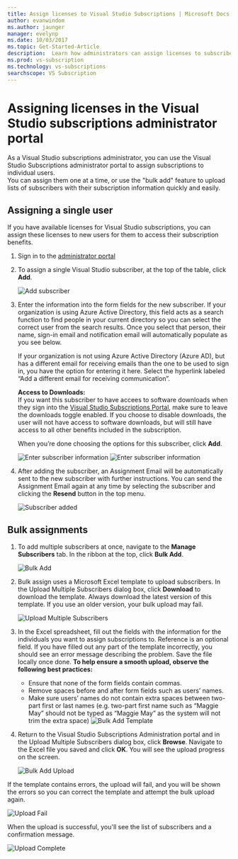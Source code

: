 ```yaml
---
title: Assign licenses to Visual Studio Subscriptions | Microsoft Docs
author: evanwindom
ms.author: jaunger
manager: evelynp
ms.date: 10/03/2017
ms.topic: Get-Started-Article
description:  Learn how administrators can assign licenses to subscribers
ms.prod: vs-subscription
ms.technology: vs-subscriptions
searchscope: VS Subscription
---
```


# Assigning licenses in the Visual Studio subscriptions administrator portal

As a Visual Studio subscriptions administrator, you can use the Visual Studio Subscriptions administrator portal to assign subscriptions to individual users.  
You can assign them one at a time, or use the "bulk add" feature to upload lists of subscribers with their subscription information quickly and easily. 

## Assigning a single user
If you have available licenses for Visual Studio subscriptions, you can assign these licenses to new users for them to access their subscription benefits. 
1.  Sign in to the [administrator portal](https://manage.visualstudio.com)

2.	To assign a single Visual Studio subscriber, at the top of the table, click **Add**.

    ![Add subscriber](_img\assign-license-add\assign-license-add.png)

3.	Enter the information into the form fields for the new subscriber. If your organization is using Azure Active Directory, this field acts as a search function to find people in your current directory so you can select the correct user from the search results. Once you select that person, their name, sign-in email and notification email will automatically populate as you see below. 

    If your organization is not using Azure Active Directory (Azure AD), but has a different email for receiving emails than the one to be used to sign in, you have the option for entering it here. Select the hyperlink labeled “Add a different email for receiving communication”. 

    **Access to Downloads:**  
    If you want this subscriber to have accees to software downloads when they sign into the [Visual Studio Subscriptions Portal](https://my.visualstudio.com?wt.mc_id=o~msft~docs), make sure to leave the downloads toggle enabled. If you choose to disable downloads, the user will not have access to software downloads, but will still have access to all other benefits included in the subscription. 
    
    When you’re done choosing the options for this subscriber, click **Add**.

    ![Enter subscriber information](_img\assign-license-add\add-subscriber-1.png)
    ![Enter subscriber information](_img\assign-license-add\add-subscriber-2.png)

4.	After adding the subscriber, an Assignment Email will be automatically sent to the new subscriber with further instructions. You can send the Assignment Email again at any time by selecting the subscriber and clicking the **Resend** button in the top menu.

    ![Subscriber added](_img\assign-license-add\add-subscriber-complete.png)

## Bulk assignments
1.	To add multiple subscribers at once, navigate to the **Manage Subscribers** tab. In the ribbon at the top, click **Bulk Add**. 

    ![Bulk Add](_img\assign-license-add\bulk-assign-add.png)

2. Bulk assign uses a Microsoft Excel template to upload subscribers. In the Upload Multiple Subscribers dialog box, click **Download** to download the template. Always download the latest version of this template. If you use an older version, your bulk upload may fail.

    ![Upload Multiple Subscribers](_img\assign-license-add\bulk-assign-upload.png)

3.	In the Excel spreadsheet, fill out the fields with the information for the individuals you want to assign subscriptions to. Reference is an optional field. If you have filled out any part of the template incorrectly, you should see an error message describing the problem. Save the file locally once done.
**To help ensure a smooth upload, observe the following best practices:**
    - Ensure that none of the form fields contain commas.
    - Remove spaces before and after form fields such as users’ names.
    - Make sure users’ names do not contain extra spaces between two-part first or last names (e.g. two-part first name such as “Maggie May” should not be typed as “Maggie  May” as the system will not trim the extra space)
    ![Bulk Add Template](_img\assign-license-add\bulk-template.png)

4.	Return to the Visual Studio Subscriptions Administration portal and in the Upload Multiple Subscribers dialog box, click **Browse**. Navigate to the Excel file you saved and click **OK**. You will see the upload progress on the screen. 

    ![Bulk Add Upload](_img\assign-license-add\bulk-assign-upload-2.png)

If the template contains errors, the upload will fail, and you will be shown the errors so you can correct the template and attempt the bulk upload again.

   ![Upload Fail](_img\assign-license-add\bulk-assign-upload-fail.png)

When the upload is successful, you'll see the list of subscribers and a confirmation message.

   ![Upload Complete](_img\assign-license-add\bulk-assign-upload-complete.png)